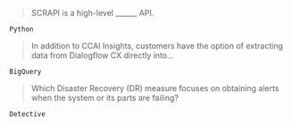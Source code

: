 >SCRAPI is a high-level ______ API.
```
Python
```

>In addition to CCAI Insights, customers have the option of extracting data from Dialogflow CX directly into…
```
BigQuery
```

>Which Disaster Recovery (DR) measure focuses on obtaining alerts when the system or its parts are failing?
```
Detective
```